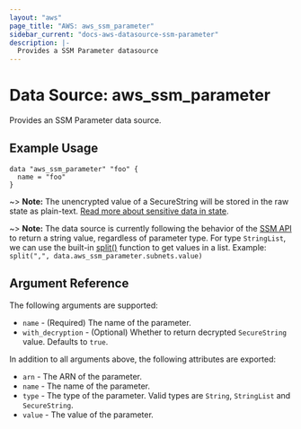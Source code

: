 ```yaml
---
layout: "aws"
page_title: "AWS: aws_ssm_parameter"
sidebar_current: "docs-aws-datasource-ssm-parameter"
description: |-
  Provides a SSM Parameter datasource
---
```


# Data Source: aws_ssm_parameter

Provides an SSM Parameter data source.

## Example Usage

```hcl
data "aws_ssm_parameter" "foo" {
  name = "foo"
}
```

~> **Note:** The unencrypted value of a SecureString will be stored in the raw state as plain-text.
[Read more about sensitive data in state](/docs/state/sensitive-data.html).


~> **Note:** The data source is currently following the behavior of the [SSM API](https://docs.aws.amazon.com/sdk-for-go/api/service/ssm/#Parameter) to return a string value, regardless of parameter type. For type `StringList`, we can use the built-in [split()](https://www.terraform.io/docs/configuration/functions/split.html) function to get values in a list. Example: `split(",", data.aws_ssm_parameter.subnets.value)`


## Argument Reference

The following arguments are supported:

* `name` - (Required) The name of the parameter.
* `with_decryption` - (Optional) Whether to return decrypted `SecureString` value. Defaults to `true`.


In addition to all arguments above, the following attributes are exported:

* `arn` - The ARN of the parameter.
* `name` - The name of the parameter.
* `type` - The type of the parameter. Valid types are `String`, `StringList` and `SecureString`.
* `value` - The value of the parameter.
